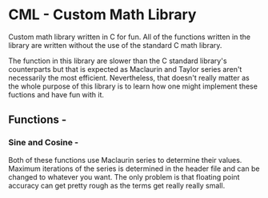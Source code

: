 # CML - Custom Math Library
Custom math library written in C for fun.
All of the functions written in the library are written without the use of the standard C math library.

The function in this library are slower than the C standard library's counterparts but that is expected as Maclaurin and Taylor series aren't necessarily
the most efficient. Nevertheless, that doesn't really matter as the whole purpose of this library is to learn how one might implement these fuctions and 
have fun with it.

## Functions - 

### Sine and Cosine -
Both of these functions use Maclaurin series to determine their values. Maximum iterations of the series is determined in the header file and can be changed
to whatever you want. The only problem is that floating point accuracy can get pretty rough as the terms get really really small.
    
